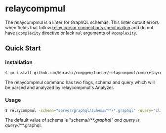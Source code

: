 # relaycompmul

The relaycompmul is a linter for GraphQL schemas.
This linter outout errors when fields that follow [relay cursor connections specificaiton](https://relay.dev/graphql/connections.htm) and do not have `@complexity` directive or lack `mul` arguments of `@complexity`.

## Quick Start
### installation

```sh
$ go install github.com/Warashi/compgen/linter/relaycompmul/cmd/relaycompmul@latest
```

The relaycompmul command has two flags, schema and query which will be parsed and analyzed by relaycompmul's Analyzer.

### Usage
```sh
$ relaycompmul -schema="server/graphql/schema/**/*.graphql" -query="client/**/*.graphql"
```

The default value of schema is "schema/*/**.graphql" and query is query/*/**.graphql.

